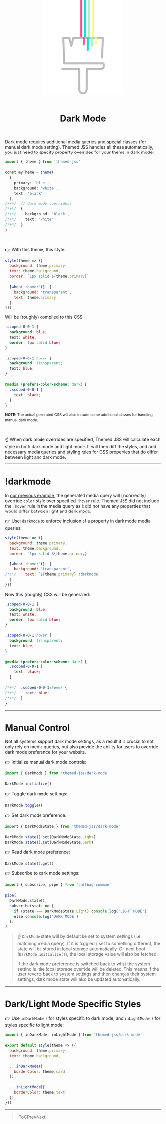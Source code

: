 <div align="center">
  <img src="/docs/assets/themed-jss-long.svg" width="256" style="margin-top: -96px">
  <br><br>
  <h1>Dark Mode</h1>
</div>

<br>

Dark mode requires additional media queries and special classes (for manual dark mode setting).
Themed JSS handles all these automatically, you just need to specify property overrides for your
theme in dark mode:

```ts
import { theme } from 'themed-jss'

const myTheme = theme(
  {
    primary: 'blue',
    background: 'white',
    text: 'black'
  },
/*+*/  // dark mode overrides:
/*+*/  {
/*+*/    background: 'black',
/*+*/    text: 'white'
/*+*/  }
)
```

<br>

👉 With this theme, this style:

```js
style(theme => ({
  background: theme.primary,
  text: theme.background,
  border: `1px solid ${theme.primary}`

  [when(':hover')]: {
    background: 'transparent',
    text: theme.primary
  }
}))
```

Will be (roughly) compiled to this CSS:

```css
.scoped-0-0-1 {
  background: blue;
  text: white;
  border: 1px solid blue;
}

.scoped-0-0-1:hover {
  background: transparent;
  text: blue;
}

@media (prefers-color-scheme: dark) {
  .scoped-0-0-1 {
    text: black;
  }
}
```
<small>
<b>NOTE</b>: The actual generated CSS will also include some additional
classes for handling manual dark mode.
</small>

&nbsp;

☝️ When dark mode overrides are specified, Themed JSS will calculate each style in both dark mode and light mode.
It will then diff the styles, and add necessary media queries and styling rules for CSS properties that
do differ between light and dark mode.

---

# !darkmode

In [our previous example](#code3-l12:l16), the generated media query
will (incorrectly) override `color` style over specified `:hover` rule. Themed JSS did not include the `:hover` rule in the
media query as it did not have any properties that would differ between light and dark mode.

👉 Use`!darkmode` to enforce inclusion of a property in dark mode media queries:

```js
style(theme => ({
  background: theme.primary,
  text: theme.background,
  border: `1px solid ${theme.primary}`

  [when(':hover')]: {
    background: 'transparent',
/*!*/    text: `${theme.primary} !darkmode`
  }
}))
```

Now this (roughly) CSS will be generated:

```css
.scoped-0-0-1 {
  background: blue;
  text: white;
  border: 1px solid blue;
}

.scoped-0-0-1:hover {
  background: transparent;
  text: blue;
}

@media (prefers-color-scheme: dark) {
  .scoped-0-0-1 {
    text: black;
  }

/*+*/  .scoped-0-0-1:hover {
/*+*/    text: blue;
/*+*/  }
}
```

---

# Manual Control

Not all systems support dark mode settings, as a result it is crucial to not only rely on
media queries, but also provide the ability for users to override dark mode preference for your website.

👉 Initialize manual dark mode controls:
```js
import { DarkMode } from 'themed-jss/dark-mode'

DarkMode.initialize()
```
👉 Toggle dark mode settings:
```js
DarkMode.toggle()
```
👉 Set dark mode preference:
```js
import { DarkModeState } from 'themed-jss/dark-mode'

DarkMode.state().set(DarkModeState.Light)
DarkMode.state().set(DarkModeState.Dark)
```
👉 Read dark mode preference:
```js
DarkMode.state().get()
```
👉 Subscribe to dark mode settings:
```js
import { subscribe, pipe } from 'callbag-common'

pipe(
  DarkMode.state(),
  subscribe(state => {
    if (state === DarkModeState.Light) console.log('LIGHT MODE')
    else console.log('DARK MODE')
  })
)
```

> ☝️ `DarkMode` state will by default be set to system settings (i.e. matching media query).
> If it is toggled / set to something different, the state will be stored in local storage automatically.
> On next boot (`DarkMode.initialize()`), the local storage value will also be fetched.
>
> If the dark mode preference is switched back to what the system setting is, the local storage override
> will be deleted. This means if the user reverts back to system settings and then changes their system
> settings, dark mode state will also be updated automatically.

---

# Dark/Light Mode Specific Styles

👉 Use `inDarkMode()` for styles specific to dark mode, and `inLightMode()` for styles specific to light mode:

```js
import { inDarkMode, inLightMode } from 'themed-jss/dark-mode'

export default style(theme => ({
  background: theme.primary,
  text: theme.background,

  ...inDarkMode({
    borderColor: theme.card,
  }),

  ...inLightMode({
    borderColor: theme.text
  }),
}))
```

---

> :ToCPrevNext